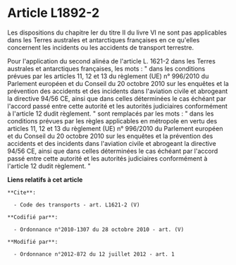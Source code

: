 # Article L1892-2

Les dispositions du chapitre Ier du titre II du livre VI ne sont pas applicables dans les Terres australes et antarctiques
françaises en ce qu'elles concernent les incidents ou les accidents de transport terrestre. 

Pour l'application du second alinéa de l'article L. 1621-2 dans les Terres australes et antarctiques françaises, les mots : "
dans les conditions prévues par les articles 11, 12 et 13 du règlement (UE) n° 996/2010 du Parlement européen et du Conseil
du 20 octobre 2010 sur les enquêtes et la prévention des accidents et des incidents dans l'aviation civile et abrogeant la
directive 94/56 CE, ainsi que dans celles déterminées le cas échéant par l'accord passé entre cette autorité et les autorités
judiciaires conformément à l'article 12 dudit règlement. " sont remplacés par les mots : " dans les conditions prévues par
les règles applicables en métropole en vertu des articles 11, 12 et 13 du règlement (UE) n° 996/2010 du Parlement européen et
du Conseil du 20 octobre 2010 sur les enquêtes et la prévention des accidents et des incidents dans l'aviation civile et
abrogeant la directive 94/56 CE, ainsi que dans celles déterminées le cas échéant par l'accord passé entre cette autorité et
les autorités judiciaires conformément à l'article 12 dudit règlement. "

**Liens relatifs à cet article**

	**Cite**:

	  - Code des transports - art. L1621-2 (V)

	**Codifié par**:

	  - Ordonnance n°2010-1307 du 28 octobre 2010 - art. (V)

	**Modifié par**:

	  - Ordonnance n°2012-872 du 12 juillet 2012 - art. 1
